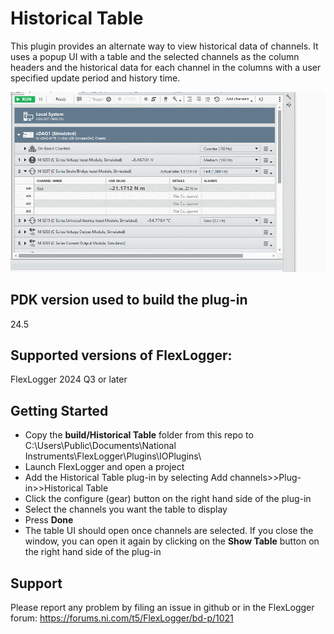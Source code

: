 # Historical Table

This plugin provides an alternate way to view historical data of channels. It uses a popup UI with a table and the selected channels as the column headers and the historical data for each channel in the columns with a user specified update period and history time.

![Historical Data Demo](./HistoricalData.gif)

## PDK version used to build the plug-in

24.5

## Supported versions of FlexLogger:

FlexLogger 2024 Q3 or later

## Getting Started

- Copy the **build/Historical Table** folder from this repo to C:\Users\Public\Documents\National Instruments\FlexLogger\Plugins\IOPlugins\
- Launch FlexLogger and open a project
- Add the Historical Table plug-in by selecting Add channels>>Plug-in>>Historical Table
- Click the configure (gear) button on the right hand side of the plug-in
- Select the channels you want the table to display
- Press **Done**
- The table UI should open once channels are selected. If you close the window, you can open it again by clicking on the **Show Table** button on the right hand side of the plug-in

## Support

Please report any problem by filing an issue in github or in the FlexLogger forum:
https://forums.ni.com/t5/FlexLogger/bd-p/1021
